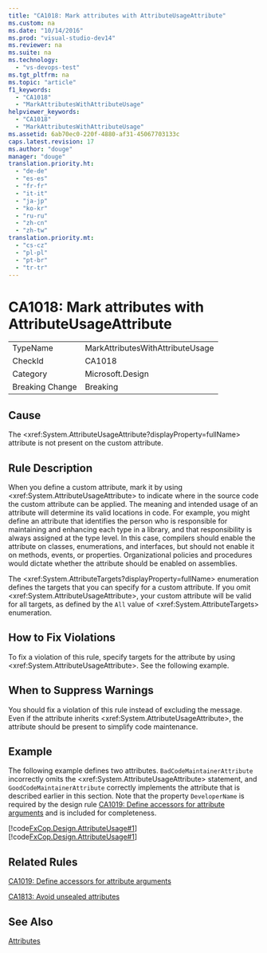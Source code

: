 ```yaml
---
title: "CA1018: Mark attributes with AttributeUsageAttribute"
ms.custom: na
ms.date: "10/14/2016"
ms.prod: "visual-studio-dev14"
ms.reviewer: na
ms.suite: na
ms.technology: 
  - "vs-devops-test"
ms.tgt_pltfrm: na
ms.topic: "article"
f1_keywords: 
  - "CA1018"
  - "MarkAttributesWithAttributeUsage"
helpviewer_keywords: 
  - "CA1018"
  - "MarkAttributesWithAttributeUsage"
ms.assetid: 6ab70ec0-220f-4880-af31-45067703133c
caps.latest.revision: 17
ms.author: "douge"
manager: "douge"
translation.priority.ht: 
  - "de-de"
  - "es-es"
  - "fr-fr"
  - "it-it"
  - "ja-jp"
  - "ko-kr"
  - "ru-ru"
  - "zh-cn"
  - "zh-tw"
translation.priority.mt: 
  - "cs-cz"
  - "pl-pl"
  - "pt-br"
  - "tr-tr"
---
```

# CA1018: Mark attributes with AttributeUsageAttribute
|||  
|-|-|  
|TypeName|MarkAttributesWithAttributeUsage|  
|CheckId|CA1018|  
|Category|Microsoft.Design|  
|Breaking Change|Breaking|  
  
## Cause  
 The \<xref:System.AttributeUsageAttribute?displayProperty=fullName> attribute is not present on the custom attribute.  
  
## Rule Description  
 When you define a custom attribute, mark it by using \<xref:System.AttributeUsageAttribute> to indicate where in the source code the custom attribute can be applied. The meaning and intended usage of an attribute will determine its valid locations in code. For example, you might define an attribute that identifies the person who is responsible for maintaining and enhancing each type in a library, and that responsibility is always assigned at the type level. In this case, compilers should enable the attribute on classes, enumerations, and interfaces, but should not enable it on methods, events, or properties. Organizational policies and procedures would dictate whether the attribute should be enabled on assemblies.  
  
 The \<xref:System.AttributeTargets?displayProperty=fullName> enumeration defines the targets that you can specify for a custom attribute. If you omit \<xref:System.AttributeUsageAttribute>, your custom attribute will be valid for all targets, as defined by the `All` value of \<xref:System.AttributeTargets> enumeration.  
  
## How to Fix Violations  
 To fix a violation of this rule, specify targets for the attribute by using \<xref:System.AttributeUsageAttribute>. See the following example.  
  
## When to Suppress Warnings  
 You should fix a violation of this rule instead of excluding the message. Even if the attribute inherits \<xref:System.AttributeUsageAttribute>, the attribute should be present to simplify code maintenance.  
  
## Example  
 The following example defines two attributes. `BadCodeMaintainerAttribute` incorrectly omits the \<xref:System.AttributeUsageAttribute> statement, and `GoodCodeMaintainerAttribute` correctly implements the attribute that is described earlier in this section. Note that the property `DeveloperName` is required by the design rule [CA1019: Define accessors for attribute arguments](../codequality/ca1019--define-accessors-for-attribute-arguments.md) and is included for completeness.  
  
 [!code[FxCop.Design.AttributeUsage#1](../codequality/codesnippet/CSharp/ca1018--mark-attributes-with-attributeusageattribute_1.cs)]
[!code[FxCop.Design.AttributeUsage#1](../codequality/codesnippet/VisualBasic/ca1018--mark-attributes-with-attributeusageattribute_1.vb)]  
  
## Related Rules  
 [CA1019: Define accessors for attribute arguments](../codequality/ca1019--define-accessors-for-attribute-arguments.md)  
  
 [CA1813: Avoid unsealed attributes](../codequality/ca1813--avoid-unsealed-attributes.md)  
  
## See Also  
 [Attributes](../Topic/Attributes1.md)